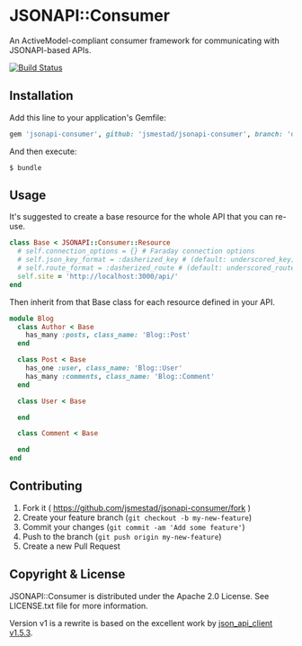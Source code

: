 # JSONAPI::Consumer

An ActiveModel-compliant consumer framework for communicating with JSONAPI-based APIs.

[![Build Status](https://travis-ci.org/jsmestad/jsonapi-consumer.svg?branch=develop)](https://travis-ci.org/jsmestad/jsonapi-consumer)


## Installation

Add this line to your application's Gemfile:

```ruby
gem 'jsonapi-consumer', github: 'jsmestad/jsonapi-consumer', branch: 'develop'
```

And then execute:

    $ bundle

## Usage

It's suggested to create a base resource for the whole API that you can re-use.

```ruby
class Base < JSONAPI::Consumer::Resource
  # self.connection_options = {} # Faraday connection options
  # self.json_key_format = :dasherized_key # (default: underscored_key)
  # self.route_format = :dasherized_route # (default: underscored_route)
  self.site = 'http://localhost:3000/api/'
end
```

Then inherit from that Base class for each resource defined in your API.

```ruby
module Blog
  class Author < Base
    has_many :posts, class_name: 'Blog::Post'
  end

  class Post < Base
    has_one :user, class_name: 'Blog::User'
    has_many :comments, class_name: 'Blog::Comment'
  end

  class User < Base

  end

  class Comment < Base

  end
end
```


## Contributing

1. Fork it ( https://github.com/jsmestad/jsonapi-consumer/fork )
2. Create your feature branch (`git checkout -b my-new-feature`)
3. Commit your changes (`git commit -am 'Add some feature'`)
4. Push to the branch (`git push origin my-new-feature`)
5. Create a new Pull Request

## Copyright & License

JSONAPI::Consumer is distributed under the Apache 2.0 License. See LICENSE.txt file for more information.

Version v1 is a rewrite is based on the excellent work by [json_api_client](https://github.com/chingor13/json_api_client) [v1.5.3](https://github.com/chingor13/json_api_client/tree/v1.5.3).
